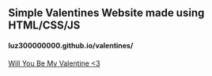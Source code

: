 ## Simple Valentines Website made using HTML/CSS/JS
#### luz300000000.github.io/valentines/
[Will You Be My Valentine <3](luz300000000.github.io/valentines/)

